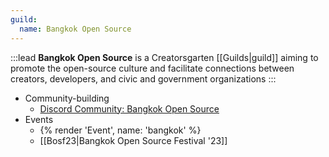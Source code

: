 ```yaml
---
guild:
  name: Bangkok Open Source
---
```


:::lead
**Bangkok Open Source** is a Creatorsgarten [[Guilds|guild]] aiming to promote the open-source culture and facilitate connections between creators, developers, and civic and government organizations
:::

- Community-building
  - [Discord Community: Bangkok Open Source](https://grtn.org/bkkoss-discord)
- Events
  - {% render 'Event', name: 'bangkok' %}
  - [[Bosf23|Bangkok Open Source Festival '23]]
